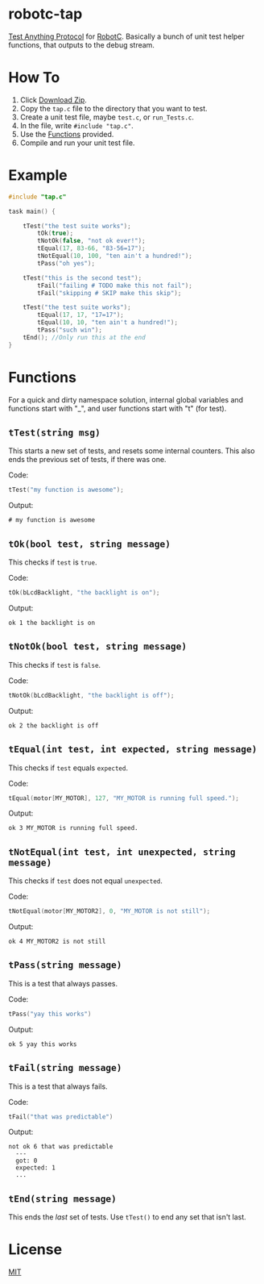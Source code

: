 robotc-tap
==========

[Test Anything Protocol](http://testanything.org/tap-version-13-specification.html) for [RobotC](http://robotc.net). Basically a bunch of unit test helper functions, that outputs to the debug stream.

# How To

1. Click [Download Zip](https://github.com/ArtskydJ/robotc-tap/archive/master.zip).
2. Copy the `tap.c` file to the directory that you want to test.
3. Create a unit test file, maybe `test.c`, or `run_Tests.c`.
4. In the file, write `#include "tap.c"`.
5. Use the [Functions](#functions) provided.
6. Compile and run your unit test file.


# Example

```c
#include "tap.c"

task main() {

	tTest("the test suite works");
		tOk(true);
		tNotOk(false, "not ok ever!");
		tEqual(17, 83-66, "83-56=17");
		tNotEqual(10, 100, "ten ain't a hundred!");
		tPass("oh yes");

	tTest("this is the second test");
		tFail("failing # TODO make this not fail");
		tFail("skipping # SKIP make this skip");

	tTest("the test suite works");
		tEqual(17, 17, "17=17");
		tEqual(10, 10, "ten ain't a hundred!");
		tPass("such win");
	tEnd(); //Only run this at the end
}
```

# Functions

For a quick and dirty namespace solution, internal global variables and functions start with "_", and user functions start with "t" (for test).

## `tTest(string msg)`

This starts a new set of tests, and resets some internal counters. This also ends the previous set of tests, if there was one.

Code:
```c
tTest("my function is awesome");
```
Output:
```
# my function is awesome
```

## `tOk(bool test, string message)`

This checks if `test` is `true`.

Code:
```c
tOk(bLcdBacklight, "the backlight is on");
```
Output:
```
ok 1 the backlight is on
```

## `tNotOk(bool test, string message)`

This checks if `test` is `false`.

Code:
```c
tNotOk(bLcdBacklight, "the backlight is off");
```
Output:
```
ok 2 the backlight is off
```

## `tEqual(int test, int expected, string message)`

This checks if `test` equals `expected`.

Code:
```c
tEqual(motor[MY_MOTOR], 127, "MY_MOTOR is running full speed.");
```
Output:
```
ok 3 MY_MOTOR is running full speed.
```

## `tNotEqual(int test, int unexpected, string message)`

This checks if `test` does not equal `unexpected`.

Code:
```c
tNotEqual(motor[MY_MOTOR2], 0, "MY_MOTOR is not still");
```
Output:
```
ok 4 MY_MOTOR2 is not still
```

## `tPass(string message)`

This is a test that always passes.

Code:
```c
tPass("yay this works")
```
Output:
```
ok 5 yay this works
```

## `tFail(string message)`

This is a test that always fails.

Code:
```c
tFail("that was predictable")
```
Output:
```
not ok 6 that was predictable
  ---
  got: 0
  expected: 1
  ...
```

## `tEnd(string message)`

This ends the *last* set of tests. Use `tTest()` to end any set that isn't last.

# License

[MIT](https://choosealicense.com/licenses/mit/)

